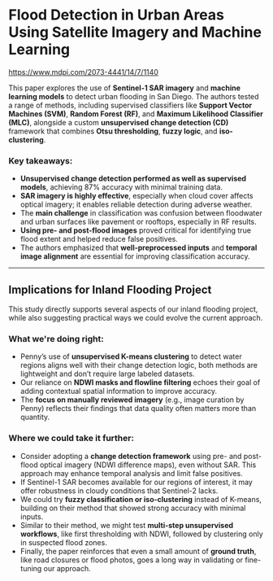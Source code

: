 # Flood Detection in Urban Areas Using Satellite Imagery and Machine Learning

https://www.mdpi.com/2073-4441/14/7/1140

This paper explores the use of **Sentinel-1 SAR imagery** and **machine learning models** to detect urban flooding in San Diego. The authors tested a range of methods, including supervised classifiers like **Support Vector Machines (SVM)**, **Random Forest (RF)**, and **Maximum Likelihood Classifier (MLC)**, alongside a custom **unsupervised change detection (CD)** framework that combines **Otsu thresholding**, **fuzzy logic**, and **iso-clustering**.

### Key takeaways:

- **Unsupervised change detection performed as well as supervised models**, achieving 87% accuracy with minimal training data.
- **SAR imagery is highly effective**, especially when cloud cover affects optical imagery; it enables reliable detection during adverse weather.
- The **main challenge** in classification was confusion between floodwater and urban surfaces like pavement or rooftops, especially in RF results.
- **Using pre- and post-flood images** proved critical for identifying true flood extent and helped reduce false positives.
- The authors emphasized that **well-preprocessed inputs** and **temporal image alignment** are essential for improving classification accuracy.

---

## Implications for Inland Flooding Project

This study directly supports several aspects of our inland flooding project, while also suggesting practical ways we could evolve the current approach.

### What we're doing right:

- Penny’s use of **unsupervised K-means clustering** to detect water regions aligns well with their change detection logic, both methods are lightweight and don’t require large labeled datasets.
- Our reliance on **NDWI masks and flowline filtering** echoes their goal of adding contextual spatial information to improve accuracy.
- The **focus on manually reviewed imagery** (e.g., image curation by Penny) reflects their findings that data quality often matters more than quantity.

### Where we could take it further:

- Consider adopting a **change detection framework** using pre- and post-flood optical imagery (NDWI difference maps), even without SAR. This approach may enhance temporal analysis and limit false positives.
- If Sentinel-1 SAR becomes available for our regions of interest, it may offer robustness in cloudy conditions that Sentinel-2 lacks.
- We could try **fuzzy classification or iso-clustering** instead of K-means, building on their method that showed strong accuracy with minimal inputs.
- Similar to their method, we might test **multi-step unsupervised workflows**, like first thresholding with NDWI, followed by clustering only in suspected flood zones.
- Finally, the paper reinforces that even a small amount of **ground truth**, like road closures or flood photos, goes a long way in validating or fine-tuning our approach.
